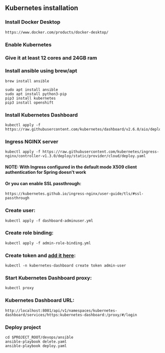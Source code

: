 ## Kubernetes installation

### Install Docker Desktop
```shell
https://www.docker.com/products/docker-desktop/
```

### Enable Kubernetes

### Give it at least 12 cores and 24GB ram

### Install ansible using brew/apt 
```shell
brew install ansible
```
```shell
sudo apt install ansible
sudo apt install python3-pip
pip3 install kubernetes
pip3 install openshift
```
### Install Kubernetes Dashboard
```shell
kubectl apply -f https://raw.githubusercontent.com/kubernetes/dashboard/v2.6.0/aio/deploy/recommended.yaml
```
### Ingress NGINX server
```shell
kubectl apply -f https://raw.githubusercontent.com/kubernetes/ingress-nginx/controller-v1.3.0/deploy/static/provider/cloud/deploy.yaml
```
#### NOTE: With Ingress configured in the default mode X509 client authentication for Spring doesn't work
#### Or you can enable SSL passthrough:
```
https://kubernetes.github.io/ingress-nginx/user-guide/tls/#ssl-passthrough
```

### Create user:
```shell
kubectl apply -f dashboard-adminuser.yml
```

### Create role binding:
```shell
kubectl apply -f admin-role-binding.yml
```

### Create token and [add it here](https://github.com/dredwardhyde/addressbook/blob/master/devops/ansible/vars/variables.yaml#L5):
```shell
kubectl -n kubernetes-dashboard create token admin-user
```

### Start Kubernetes Dashboard proxy:
```shell
kubectl proxy
```

### Kubernetes Dashboard URL:
```shell
http://localhost:8001/api/v1/namespaces/kubernetes-dashboard/services/https:kubernetes-dashboard:/proxy/#/login
```

### Deploy project
```shell
cd $PROJECT_ROOT/devops/ansible
ansible-playbook delete.yaml
ansible-playbook deploy.yaml
```
